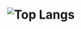 
# ![Top Langs](https://github-readme-stats.vercel.app/api/top-langs/?username=digiator42&langs_count=8)
